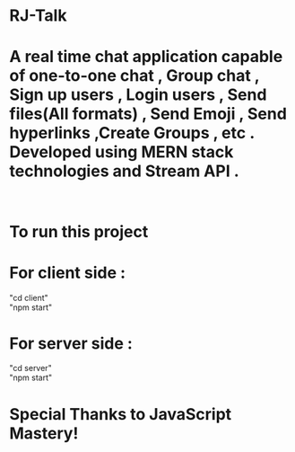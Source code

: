 # RJ-Talk <br>
# A real time chat application capable of one-to-one chat , Group chat , Sign up users , Login users , Send files(All formats) , Send Emoji , Send hyperlinks ,Create  Groups , etc .  Developed using MERN stack technologies and Stream API . <br>  <br>

# To run this project <br>

# For client side : <br>
 "cd client" <br>
 "npm start" <br>

 # For server side : <br>
 "cd server" <br>
 "npm start" <br>

 # Special Thanks to JavaScript Mastery! 
 
